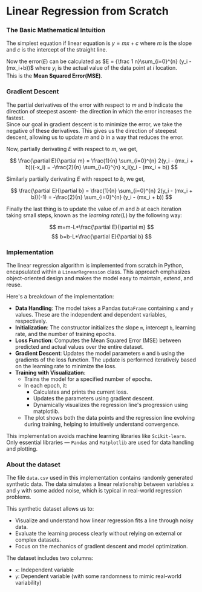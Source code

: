 # Linear Regression from Scratch

### The Basic Mathematical Intuition

The simplest equation if linear equation is $y = mx + c$ where $m$ is the slope and $c$ is the intercept of the straight line.

Now the error($E$) can be calculated as $E = {\frac 1 n}\sum_{i=0}^{n} (y_i - (mx_i+b))$ where $y_i$ is the actual value of the data point at $i$ location.
<br>This is the **Mean Squared Error(MSE)**.

### Gradient Descent

The partial derivatives of the error with respect to $m$ and $b$ indicate the direction of steepest ascent- the direction in which the error increases the fastest.
<br>Since our goal in gradient descent is to minimize the error, we take the negative of these derivatives. This gives us the direction of steepest descent, allowing us to update $m$ and $b$ in a way that reduces the error.

Now, partially derivating $E$ with respect to $m$, we get,

$$
\frac{\partial E}{\partial m} = \frac{1}{n} \sum_{i=0}^{n} 2(y_i - (mx_i + b))(-x_i) = -\frac{2}{n} \sum_{i=0}^{n} x_i(y_i - (mx_i + b))
$$


Similarly partially derivating $E$ with respect to $b$, we get,

$$
\frac{\partial E}{\partial b} = \frac{1}{n} \sum_{i=0}^{n} 2(y_i - (mx_i + b))(-1) = -\frac{2}{n} \sum_{i=0}^{n} (y_i - (mx_i + b))
$$


Finally the last thing is to update the value of $m$ and $b$ at each iteration taking small steps, known as the $learning \ rate  (L)$ by the following way:

$$
m=m-L*\frac{\partial E}{\partial m}
$$
$$
b=b-L*\frac{\partial E}{\partial b}
$$

### Implementation

The linear regression algorithm is implemented from scratch in Python, encapsulated within a `LinearRegression` class. This approach emphasizes object-oriented design and makes the model easy to maintain, extend, and reuse.

Here's a breakdown of the implementation:

- **Data Handling**: The model takes a Pandas `DataFrame` containing `x` and `y` values. These are the independent and dependent variables, respectively.
- **Initialization**: The constructor initializes the slope `m`, intercept `b`, learning rate, and the number of training epochs.
- **Loss Function**: Computes the Mean Squared Error (MSE) between predicted and actual values over the entire dataset.
- **Gradient Descent**: Updates the model parameters `m` and `b` using the gradients of the loss function. The update is performed iteratively based on the learning rate to minimize the loss.
- **Training with Visualization**:
  - Trains the model for a specified number of epochs.
  - In each epoch, it:
      - Calculates and prints the current loss.
      - Updates the parameters using gradient descent.
      - Dynamically visualizes the regression line's progression using matplotlib.
  - The plot shows both the data points and the regression line evolving during training, helping to intuitively understand convergence.

This implementation avoids machine learning libraries like `Scikit-learn`. Only essential libraries — `Pandas` and `Matplotlib` are used for data handling and plotting.

### About the dataset

The file `data.csv` used in this implementation contains randomly generated synthetic data. The data simulates a linear relationship between variables `x` and `y` with some added noise, which is typical in real-world regression problems.

This synthetic dataset allows us to:
- Visualize and understand how linear regression fits a line through noisy data.
- Evaluate the learning process clearly without relying on external or complex datasets.
- Focus on the mechanics of gradient descent and model optimization.

The dataset includes two columns:
- `x`: Independent variable
- `y`: Dependent variable (with some randomness to mimic real-world variability)
